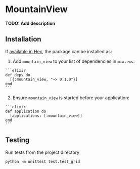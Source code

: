 # MountainView

**TODO: Add description**

## Installation

If [available in Hex](https://hex.pm/docs/publish), the package can be installed as:

  1. Add `mountain_view` to your list of dependencies in `mix.exs`:

    ```elixir
    def deps do
      [{:mountain_view, "~> 0.1.0"}]
    end
    ```

  2. Ensure `mountain_view` is started before your application:

    ```elixir
    def application do
      [applications: [:mountain_view]]
    end
    ```


## Testing
Run tests from the project directory
````
python -m unittest test.test_grid
````
